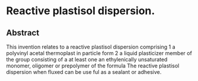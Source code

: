# Reactive plastisol dispersion.

## Abstract
This invention relates to a reactive plastisol dispersion comprising 1 a polyvinyl acetal thermoplast in particle form 2 a liquid plasticizer member of the group consisting of a at least one an ethylenically unsaturated monomer, oligomer or prepolymer of the formula The reactive plastisol dispersion when fluxed can be use ful as a sealant or adhesive.